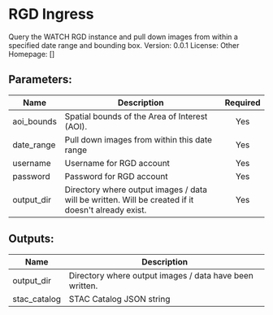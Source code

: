 # RGD Ingress
Query the WATCH RGD instance and pull down images from within a specified date range and bounding box.
Version: 0.0.1
License: Other
Homepage: []

## Parameters:
Name|Description|Required
---|---|:---:
aoi_bounds|Spatial bounds of the Area of Interest (AOI).|Yes
date_range|Pull down images from within this date range|Yes
username|Username for RGD account|Yes
password|Password for RGD account|Yes
output_dir|Directory where output images / data will be written. Will be created if it doesn't already exist. |Yes

## Outputs:
Name|Description
---|---
output_dir|Directory where output images / data have been written.
stac_catalog|STAC Catalog JSON string
